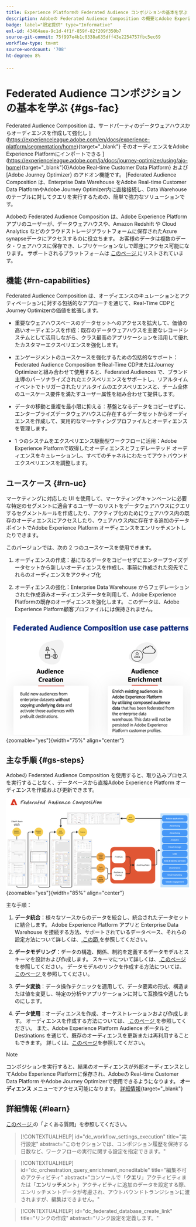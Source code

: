 ```yaml
---
title: Experience Platformの Federated Audience コンポジションの基本を学ぶ
description: Adobeの Federated Audience Composition の概要とAdobe Experience Platformでの使用方法を説明します
badge: label="限定提供" type="Informative"
exl-id: 43464aea-9c1d-4f1f-859f-82f209f350b7
source-git-commit: 75f997e4b1c0338a635dff43e2254757fbc5ec69
workflow-type: tm+mt
source-wordcount: '708'
ht-degree: 8%

---
```


# Federated Audience コンポジションの基本を学ぶ {#gs-fac}

Federated Audience Composition は、サードパーティのデータウェアハウスからオーディエンスを作成して強化し ](https://experienceleague.adobe.com/en/docs/experience-platform/segmentation/home){target="_blank"} そのオーディエンスをAdobe Experience Platformにインポートできる ](https://experienceleague.adobe.com/ja/docs/journey-optimizer/using/ajo-home){target="_blank"}0}Adobe Real-time Customer Data Platform} および [Adobe Journey Optimizer} のアドオン機能です。 [Federated Audience Composition は、Enterprise Data Warehouse をAdobe Real-time Customer Data PlatformやAdobe Journey Optimizer内に直接接続し、Data Warehouse のテーブルに対してクエリを実行するための、簡単で強力なソリューションです。

Adobeの Federated Audience Composition は、Adobe Experience Platform アプリのユーザーが、データウェアハウスや、Amazon Redshift や Cloud Analytics などのクラウドストレージプラットフォームに保存されたAzure synapseデータにアクセスするのに役立ちます。 お客様のデータは複数のデータ・ウェアハウスに保存でき、レプリケーションなしで即座にアクセス可能になります。 サポートされるプラットフォームは [ このページ ](../connections/federated-db.md#supported-db) にリストされています。

## 機能 {#rn-capabilities}

Federated Audience Composition は、オーディエンスのキュレーションとアクティベーションに対する包括的なアプローチを通じて、Real-Time CDPとJourney Optimizerの価値を拡張します。

* 重要なウェアハウスベースのデータセットへのアクセスを拡大して、価値の高いオーディエンスを作成：既存のデータウェアハウスを主要なレコードシステムとして活用しながら、クラス最高のアプリケーションを活用して優れたカスタマーエクスペリエンスを強化します。

* エンゲージメントのユースケースを強化するための包括的なサポート：Federated Audience Composition をReal-Time CDPまたはJourney Optimizerと組み合わせて使用すると、Federated Audiences で、ブランド主導のパーソナライズされたエクスペリエンスをサポートし、リアルタイムイベントでトリガーされたリアルタイムのエクスペリエンスと、チーム全体のユースケース要件を満たすユーザー属性を組み合わせて提供します。

* データの移動と重複を最小限に抑える：基盤となるデータをコピーせずに、エンタープライズデータウェアハウスに存在するデータセットからオーディエンスを作成して、実用的なマーケティングプロファイルとオーディエンスを管理します。

* 1 つのシステムをエクスペリエンス駆動型ワークフローに活用：Adobe Experience Platformで取得したオーディエンスとフェデレーテッド オーディエンスをキュレーションし、すべてのチャネルにわたってアウトバウンドエクスペリエンスを調整します。

## ユースケース {#rn-uc}

マーケティングに対応した UI を使用して、マーケティングキャンペーンに必要な特定のセグメントに適合するユーザーのリストをデータウェアハウスにクエリするセグメントルールを作成したり、アクティブ化のためにウェアハウス内の既存のオーディエンスにアクセスしたり、ウェアハウス内に存在する追加のデータポイントでAdobe Experience Platform オーディエンスをエンリッチメントしたりできます。

このバージョンでは、次の 2 つのユースケースを使用できます。

1. オーディエンスの作成：基になるデータをコピーせずにエンタープライズデータセットから新しいオーディエンスを作成し、事前に作成された宛先でこれらのオーディエンスをアクティブ化&#x200B;

1. オーディエンスの強化：Enterprise Data Warehouse からフェデレーションされた作成済みオーディエンスデータを利用して、Adobe Experience Platformの既存のオーディエンスを強化します。 このデータは、Adobe Experience Platform顧客プロファイルには保持されません。

![ 図 ](assets/fac-use-cases.png){zoomable="yes"}{width="75%" align="center"}

## 主な手順 {#gs-steps}

Adobeの Federated Audience Composition を使用すると、取り込みプロセスを実行することなく、データベースから直接Adobe Experience Platform オーディエンスを作成および更新できます。

![ 図 ](assets/steps-diagram.png){zoomable="yes"}{width="85%" align="center"}

主な手順：

1. **データ統合**：様々なソースからのデータを統合し、統合されたデータセットに結合します。 Adobe Experience Platform アプリと Enterprise Data Warehouse を接続する方法、サポートされているデータベース、それらの設定方法について詳しくは、[ この節 ](../connections/federated-db.md) を参照してください。

2. **データモデリング**：データの構造、関係、制約を定義するデータモデルとスキーマを設計および作成します。 スキーマについて詳しくは、[ このページ ](../customer/schemas.md) を参照してください。 データモデルのリンクを作成する方法については、[ このページ ](../data-management/gs-models.md) を参照してください。

3. **データ変換**：データ操作テクニックを適用して、データ要素の形式、構造または値を変更し、特定の分析やアプリケーションに対して互換性や適したものにします。

4. **データ使用**：オーディエンスを作成、オーケストレーションおよび作成します。 オーディエンスを作成する方法については、[ このページ ](../compositions/gs-compositions.md) を参照してください。 また、Adobe Experience Platform Audience ポータルと Destinations を通じて、既存のオーディエンスを更新または再利用することもできます。 詳しくは、[このページ](../connections/destinations.md)を参照してください。


>[!NOTE]
>
>コンポジションを実行すると、結果のオーディエンスが外部オーディエンスとしてAdobe Experience Platformに保存され、Adobeの Real-time Customer Data Platform やAdobe Journey Optimizerで使用できるようになります。 **オーディエンス** メニューでアクセス可能になります。 [詳細情報](https://experienceleague.adobe.com/en/docs/experience-platform/segmentation/ui/audience-portal){target="_blank"}
>



## 詳細情報 {#learn}

<!-- Workflow + Workflow activities-->

[ このページ ](faq.md) の「よくある質問」を参照してください。

>[!CONTEXTUALHELP]
>id="dc_workflow_settings_execution"
>title="実行設定"
>abstract="このセクションでは、コンポジション履歴を保持する日数など、ワークフローの実行に関する設定を指定できます。"




>[!CONTEXTUALHELP]
>id="dc_orchestration_query_enrichment_noneditable"
>title="編集不可のアクティビティ"
>abstract="コンソールで「**クエリ**」アクティビティまたは「**エンリッチメント**」アクティビティに追加のデータを設定する際、エンリッチメントデータが考慮され、アウトバウンドトランジションに渡されますが、編集はできません。"

<!-- Create a link -->

>[!CONTEXTUALHELP]
>id="dc_federated_database_create_link"
>title="リンクの作成"
>abstract="リンク設定を定義します。"
